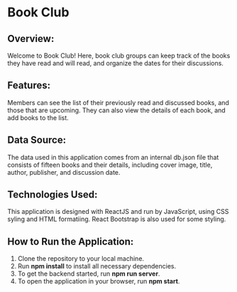 # Book Club

## Overview:
Welcome to Book Club! Here, book club groups can keep track of the books they have read and will read, and organize the dates for their discussions.

## Features:
Members can see the list of their previously read and discussed books, and those that are upcoming. They can also view the details of each book, and add books to the list. 

## Data Source:
The data used in this application comes from an internal db.json file that consists of fifteen books and their details, including cover image, title, author, publisher, and discussion date. 

## Technologies Used:
This application is designed with ReactJS and run by JavaScript, using CSS syling and HTML formatiing. React Bootstrap is also used for some styling. 

## How to Run the Application:
1. Clone the repository to your local machine.
2. Run **npm install** to install all necessary dependencies.
3. To get the backend started, run **npm run server**.
4. To open the application in your browser, run **npm start**.
